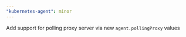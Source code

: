 ```yaml
---
"kubernetes-agent": minor
---
```


Add support for polling proxy server via new `agent.pollingProxy` values
